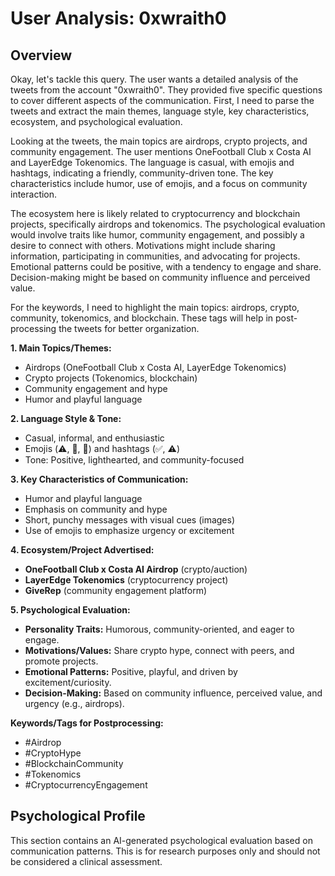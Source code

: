 # User Analysis: 0xwraith0

## Overview

<think>
Okay, let's tackle this query. The user wants a detailed analysis of the tweets from the account "0xwraith0". They provided five specific questions to cover different aspects of the communication. First, I need to parse the tweets and extract the main themes, language style, key characteristics, ecosystem, and psychological evaluation.

Looking at the tweets, the main topics are airdrops, crypto projects, and community engagement. The user mentions OneFootball Club x Costa AI and LayerEdge Tokenomics. The language is casual, with emojis and hashtags, indicating a friendly, community-driven tone. The key characteristics include humor, use of emojis, and a focus on community interaction.

The ecosystem here is likely related to cryptocurrency and blockchain projects, specifically airdrops and tokenomics. The psychological evaluation would involve traits like humor, community engagement, and possibly a desire to connect with others. Motivations might include sharing information, participating in communities, and advocating for projects. Emotional patterns could be positive, with a tendency to engage and share. Decision-making might be based on community influence and perceived value.

For the keywords, I need to highlight the main topics: airdrops, crypto, community, tokenomics, and blockchain. These tags will help in post-processing the tweets for better organization.
</think>

**1. Main Topics/Themes:**  
- Airdrops (OneFootball Club x Costa AI, LayerEdge Tokenomics)  
- Crypto projects (Tokenomics, blockchain)  
- Community engagement and hype  
- Humor and playful language  

**2. Language Style & Tone:**  
- Casual, informal, and enthusiastic  
- Emojis (⚠️, 🛬, 🎉) and hashtags (✅️, ⚠️)  
- Tone: Positive, lighthearted, and community-focused  

**3. Key Characteristics of Communication:**  
- Humor and playful language  
- Emphasis on community and hype  
- Short, punchy messages with visual cues (images)  
- Use of emojis to emphasize urgency or excitement  

**4. Ecosystem/Project Advertised:**  
- **OneFootball Club x Costa AI Airdrop** (crypto/auction)  
- **LayerEdge Tokenomics** (cryptocurrency project)  
- **GiveRep** (community engagement platform)  

**5. Psychological Evaluation:**  
- **Personality Traits:** Humorous, community-oriented, and eager to engage.  
- **Motivations/Values:** Share crypto hype, connect with peers, and promote projects.  
- **Emotional Patterns:** Positive, playful, and driven by excitement/curiosity.  
- **Decision-Making:** Based on community influence, perceived value, and urgency (e.g., airdrops).  

**Keywords/Tags for Postprocessing:**  
- #Airdrop  
- #CryptoHype  
- #BlockchainCommunity  
- #Tokenomics  
- #CryptocurrencyEngagement

## Psychological Profile

This section contains an AI-generated psychological evaluation based on communication patterns. This is for research purposes only and should not be considered a clinical assessment.